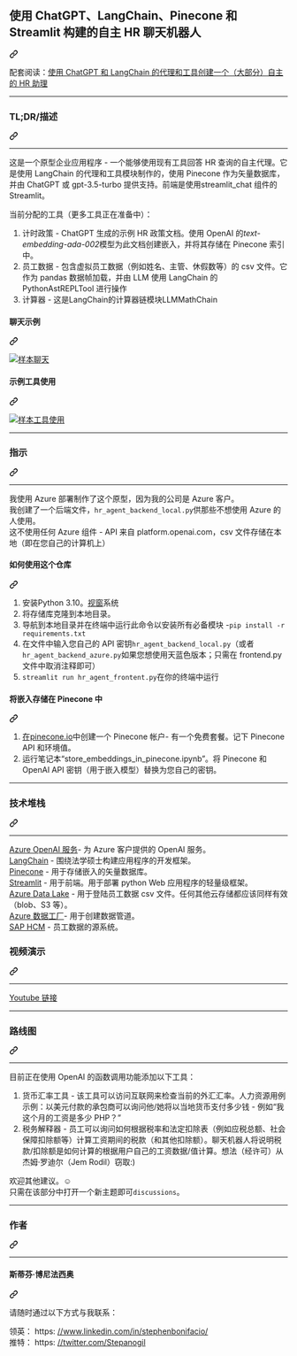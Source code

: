 <div class="Box-sc-g0xbh4-0 bJMeLZ js-snippet-clipboard-copy-unpositioned" data-hpc="true"><article class="markdown-body entry-content container-lg" itemprop="text"><div class="markdown-heading" dir="auto"><h1 tabindex="-1" class="heading-element" dir="auto"><font style="vertical-align: inherit;"><font style="vertical-align: inherit;">使用 ChatGPT、LangChain、Pinecone 和 Streamlit 构建的自主 HR 聊天机器人</font></font></h1><a id="user-content-autonomous-hr-chatbot-built-using-chatgpt-langchain-pinecone-and-streamlit" class="anchor" aria-label="永久链接：使用 ChatGPT、LangChain、Pinecone 和 Streamlit 构建的自主 HR 聊天机器人" href="#autonomous-hr-chatbot-built-using-chatgpt-langchain-pinecone-and-streamlit"><svg class="octicon octicon-link" viewBox="0 0 16 16" version="1.1" width="16" height="16" aria-hidden="true"><path d="m7.775 3.275 1.25-1.25a3.5 3.5 0 1 1 4.95 4.95l-2.5 2.5a3.5 3.5 0 0 1-4.95 0 .751.751 0 0 1 .018-1.042.751.751 0 0 1 1.042-.018 1.998 1.998 0 0 0 2.83 0l2.5-2.5a2.002 2.002 0 0 0-2.83-2.83l-1.25 1.25a.751.751 0 0 1-1.042-.018.751.751 0 0 1-.018-1.042Zm-4.69 9.64a1.998 1.998 0 0 0 2.83 0l1.25-1.25a.751.751 0 0 1 1.042.018.751.751 0 0 1 .018 1.042l-1.25 1.25a3.5 3.5 0 1 1-4.95-4.95l2.5-2.5a3.5 3.5 0 0 1 4.95 0 .751.751 0 0 1-.018 1.042.751.751 0 0 1-1.042.018 1.998 1.998 0 0 0-2.83 0l-2.5 2.5a1.998 1.998 0 0 0 0 2.83Z"></path></svg></a></div>
<p dir="auto"><font style="vertical-align: inherit;"><font style="vertical-align: inherit;">配套阅读：</font></font><a href="https://medium.com/@stephen.bonifacio/creating-a-mostly-autonomous-hr-assistant-with-chatgpt-and-langchains-agents-and-tools-1cdda0aa70ef" rel="nofollow"><font style="vertical-align: inherit;"><font style="vertical-align: inherit;">使用 ChatGPT 和 LangChain 的代理和工具创建一个（大部分）自主的 HR 助理</font></font></a></p>
<hr>
<div class="markdown-heading" dir="auto"><h3 tabindex="-1" class="heading-element" dir="auto"><font style="vertical-align: inherit;"><font style="vertical-align: inherit;">TL;DR/描述</font></font></h3><a id="user-content-tldrdescription" class="anchor" aria-label="永久链接：TL;DR/描述" href="#tldrdescription"><svg class="octicon octicon-link" viewBox="0 0 16 16" version="1.1" width="16" height="16" aria-hidden="true"><path d="m7.775 3.275 1.25-1.25a3.5 3.5 0 1 1 4.95 4.95l-2.5 2.5a3.5 3.5 0 0 1-4.95 0 .751.751 0 0 1 .018-1.042.751.751 0 0 1 1.042-.018 1.998 1.998 0 0 0 2.83 0l2.5-2.5a2.002 2.002 0 0 0-2.83-2.83l-1.25 1.25a.751.751 0 0 1-1.042-.018.751.751 0 0 1-.018-1.042Zm-4.69 9.64a1.998 1.998 0 0 0 2.83 0l1.25-1.25a.751.751 0 0 1 1.042.018.751.751 0 0 1 .018 1.042l-1.25 1.25a3.5 3.5 0 1 1-4.95-4.95l2.5-2.5a3.5 3.5 0 0 1 4.95 0 .751.751 0 0 1-.018 1.042.751.751 0 0 1-1.042.018 1.998 1.998 0 0 0-2.83 0l-2.5 2.5a1.998 1.998 0 0 0 0 2.83Z"></path></svg></a></div>
<hr>
<p dir="auto"><font style="vertical-align: inherit;"><font style="vertical-align: inherit;">这是一个原型企业应用程序 - 一个能够使用现有工具回答 HR 查询的自主代理。它是使用 LangChain 的代理和工具模块制作的，使用 Pinecone 作为矢量数据库，并由 ChatGPT 或 gpt-3.5-turbo 提供支持。前端是使用streamlit_chat 组件的Streamlit。</font></font></p>
<p dir="auto"><font style="vertical-align: inherit;"><font style="vertical-align: inherit;">当前分配的工具（更多工具正在准备中）：</font></font></p>
<ol dir="auto">
<li><font style="vertical-align: inherit;"><font style="vertical-align: inherit;">计时政策 - ChatGPT 生成的示例 HR 政策文档。使用 OpenAI 的</font></font><em><font style="vertical-align: inherit;"><font style="vertical-align: inherit;">text-embedding-ada-002</font></font></em><font style="vertical-align: inherit;"><font style="vertical-align: inherit;">模型为此文档创建嵌入</font><font style="vertical-align: inherit;">，并将其存储在 Pinecone 索引中。</font></font></li>
<li><font style="vertical-align: inherit;"><font style="vertical-align: inherit;">员工数据 - 包含虚拟员工数据（例如姓名、主管、休假数等）的 csv 文件。它作为 pandas 数据帧加载，并由 LLM 使用 LangChain 的 PythonAstREPLTool 进行操作</font></font></li>
<li><font style="vertical-align: inherit;"><font style="vertical-align: inherit;">计算器 - 这是LangChain的计算器链模块LLMMathChain</font></font></li>
</ol>
<div class="markdown-heading" dir="auto"><h4 tabindex="-1" class="heading-element" dir="auto"><font style="vertical-align: inherit;"><font style="vertical-align: inherit;">聊天示例</font></font></h4><a id="user-content-sample-chat" class="anchor" aria-label="永久链接：示例聊天" href="#sample-chat"><svg class="octicon octicon-link" viewBox="0 0 16 16" version="1.1" width="16" height="16" aria-hidden="true"><path d="m7.775 3.275 1.25-1.25a3.5 3.5 0 1 1 4.95 4.95l-2.5 2.5a3.5 3.5 0 0 1-4.95 0 .751.751 0 0 1 .018-1.042.751.751 0 0 1 1.042-.018 1.998 1.998 0 0 0 2.83 0l2.5-2.5a2.002 2.002 0 0 0-2.83-2.83l-1.25 1.25a.751.751 0 0 1-1.042-.018.751.751 0 0 1-.018-1.042Zm-4.69 9.64a1.998 1.998 0 0 0 2.83 0l1.25-1.25a.751.751 0 0 1 1.042.018.751.751 0 0 1 .018 1.042l-1.25 1.25a3.5 3.5 0 1 1-4.95-4.95l2.5-2.5a3.5 3.5 0 0 1 4.95 0 .751.751 0 0 1-.018 1.042.751.751 0 0 1-1.042.018 1.998 1.998 0 0 0-2.83 0l-2.5 2.5a1.998 1.998 0 0 0 0 2.83Z"></path></svg></a></div>
<p dir="auto"><a target="_blank" rel="noopener noreferrer" href="/stepanogil/autonomous-hr-chatbot/blob/main/assets/sample_chat.png"><img src="/stepanogil/autonomous-hr-chatbot/raw/main/assets/sample_chat.png" alt="样本聊天" style="max-width: 100%;"></a></p>
<div class="markdown-heading" dir="auto"><h4 tabindex="-1" class="heading-element" dir="auto"><font style="vertical-align: inherit;"><font style="vertical-align: inherit;">示例工具使用</font></font></h4><a id="user-content-sample-tool-use" class="anchor" aria-label="永久链接：示例工具使用" href="#sample-tool-use"><svg class="octicon octicon-link" viewBox="0 0 16 16" version="1.1" width="16" height="16" aria-hidden="true"><path d="m7.775 3.275 1.25-1.25a3.5 3.5 0 1 1 4.95 4.95l-2.5 2.5a3.5 3.5 0 0 1-4.95 0 .751.751 0 0 1 .018-1.042.751.751 0 0 1 1.042-.018 1.998 1.998 0 0 0 2.83 0l2.5-2.5a2.002 2.002 0 0 0-2.83-2.83l-1.25 1.25a.751.751 0 0 1-1.042-.018.751.751 0 0 1-.018-1.042Zm-4.69 9.64a1.998 1.998 0 0 0 2.83 0l1.25-1.25a.751.751 0 0 1 1.042.018.751.751 0 0 1 .018 1.042l-1.25 1.25a3.5 3.5 0 1 1-4.95-4.95l2.5-2.5a3.5 3.5 0 0 1 4.95 0 .751.751 0 0 1-.018 1.042.751.751 0 0 1-1.042.018 1.998 1.998 0 0 0-2.83 0l-2.5 2.5a1.998 1.998 0 0 0 0 2.83Z"></path></svg></a></div>
<p dir="auto"><a target="_blank" rel="noopener noreferrer" href="/stepanogil/autonomous-hr-chatbot/blob/main/assets/sample_tool_use.png"><img src="/stepanogil/autonomous-hr-chatbot/raw/main/assets/sample_tool_use.png" alt="样本工具使用" style="max-width: 100%;"></a></p>
<hr>
<div class="markdown-heading" dir="auto"><h3 tabindex="-1" class="heading-element" dir="auto"><font style="vertical-align: inherit;"><font style="vertical-align: inherit;">指示</font></font></h3><a id="user-content-instructions" class="anchor" aria-label="永久链接：说明" href="#instructions"><svg class="octicon octicon-link" viewBox="0 0 16 16" version="1.1" width="16" height="16" aria-hidden="true"><path d="m7.775 3.275 1.25-1.25a3.5 3.5 0 1 1 4.95 4.95l-2.5 2.5a3.5 3.5 0 0 1-4.95 0 .751.751 0 0 1 .018-1.042.751.751 0 0 1 1.042-.018 1.998 1.998 0 0 0 2.83 0l2.5-2.5a2.002 2.002 0 0 0-2.83-2.83l-1.25 1.25a.751.751 0 0 1-1.042-.018.751.751 0 0 1-.018-1.042Zm-4.69 9.64a1.998 1.998 0 0 0 2.83 0l1.25-1.25a.751.751 0 0 1 1.042.018.751.751 0 0 1 .018 1.042l-1.25 1.25a3.5 3.5 0 1 1-4.95-4.95l2.5-2.5a3.5 3.5 0 0 1 4.95 0 .751.751 0 0 1-.018 1.042.751.751 0 0 1-1.042.018 1.998 1.998 0 0 0-2.83 0l-2.5 2.5a1.998 1.998 0 0 0 0 2.83Z"></path></svg></a></div>
<hr>
<p dir="auto"><font style="vertical-align: inherit;"><font style="vertical-align: inherit;">我使用 Azure 部署制作了这个原型，因为我的公司是 Azure 客户。</font></font><br><font style="vertical-align: inherit;"><font style="vertical-align: inherit;">
我创建了一个后端文件，</font></font><code>hr_agent_backend_local.py</code><font style="vertical-align: inherit;"><font style="vertical-align: inherit;">供那些不想使用 Azure 的人使用。</font></font><br><font style="vertical-align: inherit;"><font style="vertical-align: inherit;">
这不使用任何 Azure 组件 - API 来自 platform.openai.com，csv 文件存储在本地（即在您自己的计算机上）</font></font></p>
<div class="markdown-heading" dir="auto"><h4 tabindex="-1" class="heading-element" dir="auto"><font style="vertical-align: inherit;"><font style="vertical-align: inherit;">如何使用这个仓库</font></font></h4><a id="user-content-how-to-use-this-repo" class="anchor" aria-label="永久链接：如何使用此存储库" href="#how-to-use-this-repo"><svg class="octicon octicon-link" viewBox="0 0 16 16" version="1.1" width="16" height="16" aria-hidden="true"><path d="m7.775 3.275 1.25-1.25a3.5 3.5 0 1 1 4.95 4.95l-2.5 2.5a3.5 3.5 0 0 1-4.95 0 .751.751 0 0 1 .018-1.042.751.751 0 0 1 1.042-.018 1.998 1.998 0 0 0 2.83 0l2.5-2.5a2.002 2.002 0 0 0-2.83-2.83l-1.25 1.25a.751.751 0 0 1-1.042-.018.751.751 0 0 1-.018-1.042Zm-4.69 9.64a1.998 1.998 0 0 0 2.83 0l1.25-1.25a.751.751 0 0 1 1.042.018.751.751 0 0 1 .018 1.042l-1.25 1.25a3.5 3.5 0 1 1-4.95-4.95l2.5-2.5a3.5 3.5 0 0 1 4.95 0 .751.751 0 0 1-.018 1.042.751.751 0 0 1-1.042.018 1.998 1.998 0 0 0-2.83 0l-2.5 2.5a1.998 1.998 0 0 0 0 2.83Z"></path></svg></a></div>
<ol dir="auto">
<li><font style="vertical-align: inherit;"><font style="vertical-align: inherit;">安装Python 3.10。</font></font><a href="https://www.tomshardware.com/how-to/install-python-on-windows-10-and-11#:~:text=1.,and%20download%20the%20Windows%20installer.&amp;text=2.,is%20added%20to%20your%20path." rel="nofollow"><font style="vertical-align: inherit;"><font style="vertical-align: inherit;">视窗</font></font></a><font style="vertical-align: inherit;"><font style="vertical-align: inherit;">系统</font></font><a href="https://www.codingforentrepreneurs.com/guides/install-python-on-macos/" rel="nofollow"><font style="vertical-align: inherit;"><font style="vertical-align: inherit;">&ZeroWidthSpace;</font></font></a></li>
<li><font style="vertical-align: inherit;"><font style="vertical-align: inherit;">将存储库克隆到本地目录。</font></font></li>
<li><font style="vertical-align: inherit;"><font style="vertical-align: inherit;">导航到本地目录并在终端中运行此命令以安装所有必备模块 -</font></font><code>pip install -r requirements.txt</code></li>
<li><font style="vertical-align: inherit;"><font style="vertical-align: inherit;">在文件中输入您自己的 API 密钥</font></font><code>hr_agent_backend_local.py</code><font style="vertical-align: inherit;"><font style="vertical-align: inherit;">（或者</font></font><code>hr_agent_backend_azure.py</code><font style="vertical-align: inherit;"><font style="vertical-align: inherit;">如果您想使用天蓝色版本；只需在 frontend.py 文件中取消注释即可）</font></font></li>
<li><font style="vertical-align: inherit;"></font><code>streamlit run hr_agent_frontent.py</code><font style="vertical-align: inherit;"><font style="vertical-align: inherit;">在你的终端中</font><font style="vertical-align: inherit;">运行</font></font></li>
</ol>
<div class="markdown-heading" dir="auto"><h4 tabindex="-1" class="heading-element" dir="auto"><font style="vertical-align: inherit;"><font style="vertical-align: inherit;">将嵌入存储在 Pinecone 中</font></font></h4><a id="user-content-storing-embeddings-in-pinecone" class="anchor" aria-label="永久链接：在 Pinecone 中存储嵌入" href="#storing-embeddings-in-pinecone"><svg class="octicon octicon-link" viewBox="0 0 16 16" version="1.1" width="16" height="16" aria-hidden="true"><path d="m7.775 3.275 1.25-1.25a3.5 3.5 0 1 1 4.95 4.95l-2.5 2.5a3.5 3.5 0 0 1-4.95 0 .751.751 0 0 1 .018-1.042.751.751 0 0 1 1.042-.018 1.998 1.998 0 0 0 2.83 0l2.5-2.5a2.002 2.002 0 0 0-2.83-2.83l-1.25 1.25a.751.751 0 0 1-1.042-.018.751.751 0 0 1-.018-1.042Zm-4.69 9.64a1.998 1.998 0 0 0 2.83 0l1.25-1.25a.751.751 0 0 1 1.042.018.751.751 0 0 1 .018 1.042l-1.25 1.25a3.5 3.5 0 1 1-4.95-4.95l2.5-2.5a3.5 3.5 0 0 1 4.95 0 .751.751 0 0 1-.018 1.042.751.751 0 0 1-1.042.018 1.998 1.998 0 0 0-2.83 0l-2.5 2.5a1.998 1.998 0 0 0 0 2.83Z"></path></svg></a></div>
<ol dir="auto">
<li><font style="vertical-align: inherit;"></font><a href="/stepanogil/autonomous-hr-chatbot/blob/main/pinecone.io"><font style="vertical-align: inherit;"><font style="vertical-align: inherit;">在pinecone.io</font></font></a><font style="vertical-align: inherit;"><font style="vertical-align: inherit;">中创建一个 Pinecone 帐户</font><font style="vertical-align: inherit;">- 有一个免费套餐。记下 Pinecone API 和环境值。</font></font></li>
<li><font style="vertical-align: inherit;"><font style="vertical-align: inherit;">运行笔记本“store_embeddings_in_pinecone.ipynb”。将 Pinecone 和 OpenAI API 密钥（用于嵌入模型）替换为您自己的密钥。</font></font></li>
</ol>
<hr>
<div class="markdown-heading" dir="auto"><h3 tabindex="-1" class="heading-element" dir="auto"><font style="vertical-align: inherit;"><font style="vertical-align: inherit;">技术堆栈</font></font></h3><a id="user-content-tech-stack" class="anchor" aria-label="永久链接：技术堆栈" href="#tech-stack"><svg class="octicon octicon-link" viewBox="0 0 16 16" version="1.1" width="16" height="16" aria-hidden="true"><path d="m7.775 3.275 1.25-1.25a3.5 3.5 0 1 1 4.95 4.95l-2.5 2.5a3.5 3.5 0 0 1-4.95 0 .751.751 0 0 1 .018-1.042.751.751 0 0 1 1.042-.018 1.998 1.998 0 0 0 2.83 0l2.5-2.5a2.002 2.002 0 0 0-2.83-2.83l-1.25 1.25a.751.751 0 0 1-1.042-.018.751.751 0 0 1-.018-1.042Zm-4.69 9.64a1.998 1.998 0 0 0 2.83 0l1.25-1.25a.751.751 0 0 1 1.042.018.751.751 0 0 1 .018 1.042l-1.25 1.25a3.5 3.5 0 1 1-4.95-4.95l2.5-2.5a3.5 3.5 0 0 1 4.95 0 .751.751 0 0 1-.018 1.042.751.751 0 0 1-1.042.018 1.998 1.998 0 0 0-2.83 0l-2.5 2.5a1.998 1.998 0 0 0 0 2.83Z"></path></svg></a></div>
<hr>
<p dir="auto"><a href="https://azure.microsoft.com/en-us/products/cognitive-services/openai-service" rel="nofollow"><font style="vertical-align: inherit;"><font style="vertical-align: inherit;">Azure OpenAI 服务</font></font></a><font style="vertical-align: inherit;"><font style="vertical-align: inherit;">- 为 Azure 客户提供的 OpenAI 服务。</font></font><br>
<a href="https://python.langchain.com/docs/get_started/introduction.html" rel="nofollow"><font style="vertical-align: inherit;"><font style="vertical-align: inherit;">LangChain</font></font></a><font style="vertical-align: inherit;"><font style="vertical-align: inherit;"> - 围绕法学硕士构建应用程序的开发框架。</font></font><br>
<a href="https://www.pinecone.io/" rel="nofollow"><font style="vertical-align: inherit;"><font style="vertical-align: inherit;">Pinecone</font></font></a><font style="vertical-align: inherit;"><font style="vertical-align: inherit;"> - 用于存储嵌入的矢量数据库。</font></font><br>
<a href="https://streamlit.io/" rel="nofollow"><font style="vertical-align: inherit;"><font style="vertical-align: inherit;">Streamlit</font></font></a><font style="vertical-align: inherit;"><font style="vertical-align: inherit;"> - 用于前端。用于部署 python Web 应用程序的轻量级框架。</font></font><br>
<a href="https://azure.microsoft.com/en-us/solutions/data-lake" rel="nofollow"><font style="vertical-align: inherit;"><font style="vertical-align: inherit;">Azure Data Lake</font></font></a><font style="vertical-align: inherit;"><font style="vertical-align: inherit;"> - 用于登陆员工数据 csv 文件。任何其他云存储都应该同样有效（blob、S3 等）。</font></font><br>
<a href="https://azure.microsoft.com/en-ca/products/data-factory/" rel="nofollow"><font style="vertical-align: inherit;"><font style="vertical-align: inherit;">Azure 数据工厂</font></font></a><font style="vertical-align: inherit;"><font style="vertical-align: inherit;">- 用于创建数据管道。</font></font><br>
<a href="https://www.sap.com/sea/products/hcm/what-is-sap-hr.html" rel="nofollow"><font style="vertical-align: inherit;"><font style="vertical-align: inherit;">SAP HCM</font></font></a><font style="vertical-align: inherit;"><font style="vertical-align: inherit;"> - 员工数据的源系统。</font></font></p>
<div class="markdown-heading" dir="auto"><h3 tabindex="-1" class="heading-element" dir="auto"><font style="vertical-align: inherit;"><font style="vertical-align: inherit;">视频演示</font></font></h3><a id="user-content-video-demo" class="anchor" aria-label="永久链接：视频演示" href="#video-demo"><svg class="octicon octicon-link" viewBox="0 0 16 16" version="1.1" width="16" height="16" aria-hidden="true"><path d="m7.775 3.275 1.25-1.25a3.5 3.5 0 1 1 4.95 4.95l-2.5 2.5a3.5 3.5 0 0 1-4.95 0 .751.751 0 0 1 .018-1.042.751.751 0 0 1 1.042-.018 1.998 1.998 0 0 0 2.83 0l2.5-2.5a2.002 2.002 0 0 0-2.83-2.83l-1.25 1.25a.751.751 0 0 1-1.042-.018.751.751 0 0 1-.018-1.042Zm-4.69 9.64a1.998 1.998 0 0 0 2.83 0l1.25-1.25a.751.751 0 0 1 1.042.018.751.751 0 0 1 .018 1.042l-1.25 1.25a3.5 3.5 0 1 1-4.95-4.95l2.5-2.5a3.5 3.5 0 0 1 4.95 0 .751.751 0 0 1-.018 1.042.751.751 0 0 1-1.042.018 1.998 1.998 0 0 0-2.83 0l-2.5 2.5a1.998 1.998 0 0 0 0 2.83Z"></path></svg></a></div>
<hr>
<p dir="auto"><a href="https://www.youtube.com/watch?v=id7XRcEIBvg&amp;ab_channel=StephenBonifacio" rel="nofollow"><font style="vertical-align: inherit;"><font style="vertical-align: inherit;">Youtube 链接</font></font></a></p>
<hr>
<div class="markdown-heading" dir="auto"><h3 tabindex="-1" class="heading-element" dir="auto"><font style="vertical-align: inherit;"><font style="vertical-align: inherit;">路线图</font></font></h3><a id="user-content-roadmap" class="anchor" aria-label="永久链接：路线图" href="#roadmap"><svg class="octicon octicon-link" viewBox="0 0 16 16" version="1.1" width="16" height="16" aria-hidden="true"><path d="m7.775 3.275 1.25-1.25a3.5 3.5 0 1 1 4.95 4.95l-2.5 2.5a3.5 3.5 0 0 1-4.95 0 .751.751 0 0 1 .018-1.042.751.751 0 0 1 1.042-.018 1.998 1.998 0 0 0 2.83 0l2.5-2.5a2.002 2.002 0 0 0-2.83-2.83l-1.25 1.25a.751.751 0 0 1-1.042-.018.751.751 0 0 1-.018-1.042Zm-4.69 9.64a1.998 1.998 0 0 0 2.83 0l1.25-1.25a.751.751 0 0 1 1.042.018.751.751 0 0 1 .018 1.042l-1.25 1.25a3.5 3.5 0 1 1-4.95-4.95l2.5-2.5a3.5 3.5 0 0 1 4.95 0 .751.751 0 0 1-.018 1.042.751.751 0 0 1-1.042.018 1.998 1.998 0 0 0-2.83 0l-2.5 2.5a1.998 1.998 0 0 0 0 2.83Z"></path></svg></a></div>
<hr>
<p dir="auto"><font style="vertical-align: inherit;"><font style="vertical-align: inherit;">目前正在使用 OpenAI 的函数调用功能添加以下工具：</font></font></p>
<ol dir="auto">
<li><font style="vertical-align: inherit;"><font style="vertical-align: inherit;">货币汇率工具 - 该工具可以访问互联网来检查当前的外汇汇率。人力资源用例示例：以美元付款的承包商可以询问他/她将以当地货币支付多少钱 - 例如“我这个月的工资是多少 PHP？”</font></font></li>
<li><font style="vertical-align: inherit;"><font style="vertical-align: inherit;">税务解释器 - 员工可以询问如何根据税率和法定扣除表（例如应税总额、社会保障扣除额等）计算工资期间的税款（和其他扣除额）。聊天机器人将说明税款/扣除额是如何计算的根据用户自己的工资数据/值计算。想法（经许可）从杰姆·罗迪尔（Jem Rodil）窃取:)</font></font></li>
</ol>
<p dir="auto"><font style="vertical-align: inherit;"><font style="vertical-align: inherit;">欢迎其他建议。</font></font><g-emoji class="g-emoji" alias="relaxed"><font style="vertical-align: inherit;"><font style="vertical-align: inherit;">☺️</font></font></g-emoji><br><font style="vertical-align: inherit;"><font style="vertical-align: inherit;">
只需在该部分中打开一个新主题即可</font></font><code>discussions</code><font style="vertical-align: inherit;"><font style="vertical-align: inherit;">。</font></font></p>
<hr>
<div class="markdown-heading" dir="auto"><h3 tabindex="-1" class="heading-element" dir="auto"><font style="vertical-align: inherit;"><font style="vertical-align: inherit;">作者</font></font></h3><a id="user-content-author" class="anchor" aria-label="永久链接： 作者" href="#author"><svg class="octicon octicon-link" viewBox="0 0 16 16" version="1.1" width="16" height="16" aria-hidden="true"><path d="m7.775 3.275 1.25-1.25a3.5 3.5 0 1 1 4.95 4.95l-2.5 2.5a3.5 3.5 0 0 1-4.95 0 .751.751 0 0 1 .018-1.042.751.751 0 0 1 1.042-.018 1.998 1.998 0 0 0 2.83 0l2.5-2.5a2.002 2.002 0 0 0-2.83-2.83l-1.25 1.25a.751.751 0 0 1-1.042-.018.751.751 0 0 1-.018-1.042Zm-4.69 9.64a1.998 1.998 0 0 0 2.83 0l1.25-1.25a.751.751 0 0 1 1.042.018.751.751 0 0 1 .018 1.042l-1.25 1.25a3.5 3.5 0 1 1-4.95-4.95l2.5-2.5a3.5 3.5 0 0 1 4.95 0 .751.751 0 0 1-.018 1.042.751.751 0 0 1-1.042.018 1.998 1.998 0 0 0-2.83 0l-2.5 2.5a1.998 1.998 0 0 0 0 2.83Z"></path></svg></a></div>
<hr>
<div class="markdown-heading" dir="auto"><h4 tabindex="-1" class="heading-element" dir="auto"><font style="vertical-align: inherit;"><font style="vertical-align: inherit;">斯蒂芬·博尼法西奥</font></font></h4><a id="user-content-stephen-bonifacio" class="anchor" aria-label="永久链接：斯蒂芬·博尼法西奥" href="#stephen-bonifacio"><svg class="octicon octicon-link" viewBox="0 0 16 16" version="1.1" width="16" height="16" aria-hidden="true"><path d="m7.775 3.275 1.25-1.25a3.5 3.5 0 1 1 4.95 4.95l-2.5 2.5a3.5 3.5 0 0 1-4.95 0 .751.751 0 0 1 .018-1.042.751.751 0 0 1 1.042-.018 1.998 1.998 0 0 0 2.83 0l2.5-2.5a2.002 2.002 0 0 0-2.83-2.83l-1.25 1.25a.751.751 0 0 1-1.042-.018.751.751 0 0 1-.018-1.042Zm-4.69 9.64a1.998 1.998 0 0 0 2.83 0l1.25-1.25a.751.751 0 0 1 1.042.018.751.751 0 0 1 .018 1.042l-1.25 1.25a3.5 3.5 0 1 1-4.95-4.95l2.5-2.5a3.5 3.5 0 0 1 4.95 0 .751.751 0 0 1-.018 1.042.751.751 0 0 1-1.042.018 1.998 1.998 0 0 0-2.83 0l-2.5 2.5a1.998 1.998 0 0 0 0 2.83Z"></path></svg></a></div>
<p dir="auto"><font style="vertical-align: inherit;"><font style="vertical-align: inherit;">请随时通过以下方式与我联系：</font></font></p>
<p dir="auto"><font style="vertical-align: inherit;"><font style="vertical-align: inherit;">领英： https: </font></font><a href="https://www.linkedin.com/in/stephenbonifacio/" rel="nofollow"><font style="vertical-align: inherit;"><font style="vertical-align: inherit;">//www.linkedin.com/in/stephenbonifacio/</font></font></a><br><font style="vertical-align: inherit;"><font style="vertical-align: inherit;">
推特： https: </font></font><a href="https://twitter.com/Stepanogil" rel="nofollow"><font style="vertical-align: inherit;"><font style="vertical-align: inherit;">//twitter.com/Stepanogil</font></font></a></p>
</article></div>
